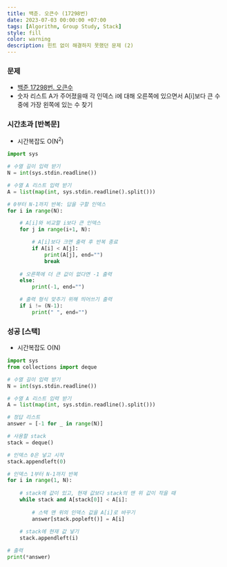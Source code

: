 ```yaml
---
title: 백준. 오큰수 (17298번)
date: 2023-07-03 00:00:00 +07:00
tags: [Algorithm, Group Study, Stack]
style: fill
color: warning
description: 힌트 없이 해결하지 못했던 문제 (2)
---
```


### 문제
- [백준 17298번. 오큰수](https://www.acmicpc.net/problem/17298)
- 숫자 리스트 A가 주어졌을때 각 인덱스 i에 대해 오른쪽에 있으면서 A[i]보다 큰 수 중에 가장 왼쪽에 있는 수 찾기

### 시간초과 [반복문]
- 시간복잡도 O(N<sup>2</sup>) 

```python
import sys

# 수열 길이 입력 받기
N = int(sys.stdin.readline())

# 수열 A 리스트 입력 받기
A = list(map(int, sys.stdin.readline().split()))

# 0부터 N-1까지 반복: 답을 구할 인덱스
for i in range(N):

    # A[i]와 비교할 i보다 큰 인덱스
    for j in range(i+1, N):

        # A[i]보다 크면 출력 후 반복 종료
        if A[i] < A[j]:
            print(A[j], end="")
            break
    
    # 오른쪽에 더 큰 값이 없다면 -1 출력
    else:
        print(-1, end="")

    # 출력 형식 맞추기 위해 띄어쓰기 출력
    if i != (N-1):
        print(" ", end="")
```

### 성공 [스택]
- 시간복잡도 O(N) 

```python
import sys
from collections import deque

# 수열 길이 입력 받기
N = int(sys.stdin.readline())

# 수열 A 리스트 입력 받기
A = list(map(int, sys.stdin.readline().split()))

# 정답 리스트
answer = [-1 for _ in range(N)]

# 사용할 stack
stack = deque()

# 인덱스 0은 넣고 시작
stack.appendleft(0)

# 인덱스 1부터 N-1까지 반복
for i in range(1, N):
    
    # stack에 값이 있고, 현재 값보다 stack의 맨 위 값이 작을 때
    while stack and A[stack[0]] < A[i]:
        
        # 스택 맨 위의 인덱스 값을 A[i]로 바꾸기
        answer[stack.popleft()] = A[i]
    
    # stack에 현재 값 넣기
    stack.appendleft(i)

# 출력
print(*answer)
```
